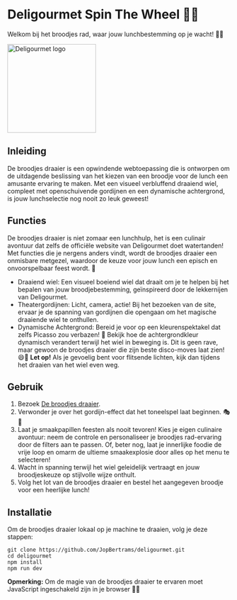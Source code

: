 # Deligourmet Spin The Wheel 🥪🎡
Welkom bij het broodjes rad, waar jouw lunchbestemming op je wacht! 🌯✨

<img src="https://www.deligourmet.nl/wp-content/uploads/2020/06/cropped-logo_deligourmet.png" alt="Deligourmet logo" width="200px">

## Inleiding
De broodjes draaier is een opwindende webtoepassing die is ontworpen om de uitdagende beslissing van het kiezen van een broodje voor de lunch een amusante ervaring te maken. Met een visueel verbluffend draaiend wiel, compleet met openschuivende gordijnen en een dynamische achtergrond, is jouw lunchselectie nog nooit zo leuk geweest!

## Functies
De broodjes draaier is niet zomaar een lunchhulp, het is een culinair avontuur dat zelfs de officiële website van Deligourmet doet watertanden! Met functies die je nergens anders vindt, wordt de broodjes draaier een onmisbare metgezel, waardoor de keuze voor jouw lunch een episch en onvoorspelbaar feest wordt. 🎉
- Draaiend wiel: Een visueel boeiend wiel dat draait om je te helpen bij het bepalen van jouw broodjebestemming, geïnspireerd door de lekkernijen van Deligourmet.
- Theatergordijnen: Licht, camera, actie! Bij het bezoeken van de site, ervaar je de spanning van gordijnen die opengaan om het magische draaiende wiel te onthullen.
- Dynamische Achtergrond: Bereid je voor op een kleurenspektakel dat zelfs Picasso zou verbazen! 🌈 Bekijk hoe de achtergrondkleur dynamisch verandert terwijl het wiel in beweging is. Dit is geen rave, maar gewoon de broodjes draaier die zijn beste disco-moves laat zien! 😄🎉 **Let op!** Als je gevoelig bent voor flitsende lichten, kijk dan tijdens het draaien van het wiel even weg.

## Gebruik
1. Bezoek [De broodjes draaier](http://broodjes.jopbertrams.nl/).
2. Verwonder je over het gordijn-effect dat het toneelspel laat beginnen. 🎭👀
3. Laat je smaakpapillen feesten als nooit tevoren! Kies je eigen culinaire avontuur: neem de controle en personaliseer je broodjes rad-ervaring door de filters aan te passen. Of, beter nog, laat je innerlijke foodie de vrije loop en omarm de ultieme smaakexplosie door alles op het menu te selecteren!
4. Wacht in spanning terwijl het wiel geleidelijk vertraagt en jouw broodjeskeuze op stijlvolle wijze onthult.
5. Volg het lot van de broodjes draaier en bestel het aangegeven broodje voor een heerlijke lunch!

## Installatie
Om de broodjes draaier lokaal op je machine te draaien, volg je deze stappen:
```
git clone https://github.com/JopBertrams/deligourmet.git
cd deligourmet
npm install
npm run dev
```

**Opmerking:** Om de magie van de broodjes draaier te ervaren moet JavaScript ingeschakeld zijn in je browser 📜🌐
